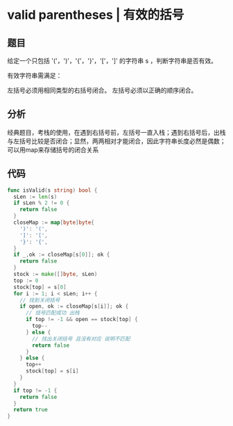 # valid parentheses | 有效的括号

## 题目

给定一个只包括 '('，')'，'{'，'}'，'['，']' 的字符串 s ，判断字符串是否有效。

有效字符串需满足：

左括号必须用相同类型的右括号闭合。 左括号必须以正确的顺序闭合。

## 分析

经典题目，考栈的使用，在遇到右括号前，左括号一直入栈；遇到右括号后，出栈与左括号比较是否闭合；显然，两两相对才能闭合，因此字符串长度必然是偶数；可以用map来存储括号的闭合关系

## 代码

```Go
func isValid(s string) bool {
  sLen := len(s)
  if sLen % 2 != 0 {
    return false
  }
  closeMap := map[byte]byte{
    ')': '(',
    ']': '[',
    '}': '{',
  }
  if _,ok := closeMap[s[0]]; ok {
    return false
  }
  stock := make([]byte, sLen)
  top := 0
  stock[top] = s[0]
  for i := 1; i < sLen; i++ {
    // 找到关闭括号
    if open, ok := closeMap[s[i]]; ok {
      // 括号匹配成功 出栈
      if top != -1 && open == stock[top] {
        top--
      } else {
        // 找出关闭括号 且没有对应 说明不匹配
        return false
      }
    } else {
      top++
      stock[top] = s[i]
    }
  }
  if top != -1 {
    return false
  }
  return true
}
```